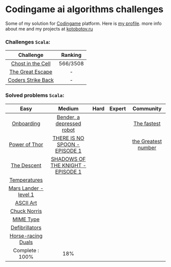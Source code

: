 # Codingame ai algorithms challenges

Some of my solution for [Codingame](http://www.codingame.com/) platform. Here is [my profile](https://www.codingame.com/profile/e29f203c7aeab86de5da14fa8898d5cd5437171).
more info about me and my projects at [kotobotov.ru](http://kotobotov.ru)

### Challenges `Scala`:

Challenge | Ranking
| :---: | :---:|
[Chost in the Cell](src/main/scala/Ghost_in_the_Cell/Player.scala)  | 566/3508
[The Great Escape](src/main/scala/The_Great_Escape/Player.scala)  | -
[Coders Strike Back](src/main/scala/Coders_Strike_Back/Player.scala)  | -

### Solved problems `Scala`:

| Easy | Medium | Hard | Expert | Community
| :---: | :---: | :---: | :---: | :---: |
[Onboarding](src/main/scala/Onboarding/Player.scala)  | [Bender, a depressed robot](src/main/scala/Bender_Episode1/Solution.scala)  | | | [The fastest](src/main/scala/The_Fastest/Solution.scala)
[Power of Thor](src/main/scala/Power_of_Thor/Player.scala) | [THERE IS NO SPOON - EPISODE 1](src/main/scala/There_is_no_Spoon_episode_1/Player.scala)| | | [the Greatest number](src/main/scala/The_Greatest_number/Solution.scala)
[The Descent](src/main/scala/The_Descent/Player.scala)  | [SHADOWS OF THE KNIGHT - EPISODE 1](src/main/scala/Shadows_of_the_Knight_Episode_1/Player.scala)|||
[Temperatures](src/main/scala/Temperature/Solution.scala)  | |||
[Mars Lander - level 1](src/main/scala/Mars_lander/Player.scala)   |  |||
[ASCII Art](src/main/scala/ASCII-art/Solution.scala)  |  |||
[Chuck Norris](src/main/scala/Chuck-Norris/Solution.scala)  |  |||
[MIME Type](src/main/scala/MIME_Type/Solution.scala)  | |||
[Defibrillators](src/main/scala/Defebrilators/Solution.scala)  | |||
[Horse-racing Duals](src/main/scala/Horse-racing/Solution.scala)  ||||
Complete : 100% | 18% |||




